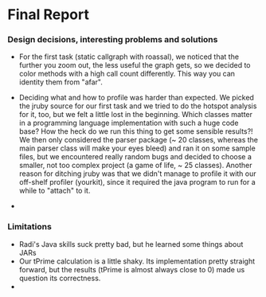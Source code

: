 Final Report
============

### Design decisions, interesting problems and solutions

* For the first task (static callgraph with roassal), we noticed that the further you zoom out, the less useful the graph gets,
so we decided to color methods with a high call count differently. This way you can identity them from "afar".

* Deciding what and how to profile was harder than expected. We picked the jruby source for our first task and we tried to do the hotspot analysis for it, too, but we felt a little lost in the beginning. Which classes matter in a programming language implementation with such a huge code base? How the heck do we run this thing to get some sensible results?! We then only considered the parser package (~ 20 classes, whereas the main parser class will make your eyes bleed) and ran it on some sample files, but we encountered really random bugs and decided to choose a smaller, not too complex project (a game of life, ~ 25 classes). Another reason for ditching jruby was that we didn't manage to profile it with our off-shelf profiler (yourkit), since it required the java program to run for a while to "attach" to it.

* 



### Limitations

* Radi's Java skills suck pretty bad, but he learned some things about JARs
* Our tPrime calculation is a little shaky. Its implementation pretty straight forward, but the results (tPrime is almost always close to 0) made us question its correctness.
* 

